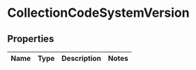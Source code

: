 
# CollectionCodeSystemVersion

## Properties
Name | Type | Description | Notes
------------ | ------------- | ------------- | -------------



